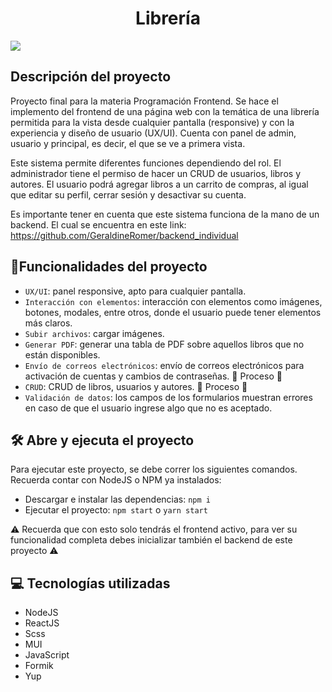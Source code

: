 <h1 align="center">Librería</h1>

<p align="left">
   <img src="https://img.shields.io/badge/STATUS-EN%20DESAROLLO-green">
</p>

## Descripción del proyecto
Proyecto final para la materia Programación Frontend. Se hace el implemento del frontend de una página web con la temática de una librería permitida para la vista desde cualquier pantalla (responsive) y con la experiencia y diseño de usuario (UX/UI). Cuenta con panel de admin, usuario y principal, es decir, el que se ve a primera vista. 

Este sistema permite diferentes funciones dependiendo del rol. El administrador tiene el permiso de hacer un CRUD de usuarios, libros y autores. El usuario podrá agregar libros a un carrito de compras, al igual que editar su perfil, cerrar sesión y desactivar su cuenta.

Es importante tener en cuenta que este sistema funciona de la mano de un backend. El cual se encuentra en este link: https://github.com/GeraldineRomer/backend_individual

## :hammer:Funcionalidades del proyecto

- `UX/UI`: panel responsive, apto para cualquier pantalla.
- `Interacción con elementos`: interacción con elementos como imágenes, botones, modales, entre otros, donde el usuario puede tener elementos más claros.
- `Subir archivos`: cargar imágenes.
- `Generar PDF`: generar una tabla de PDF sobre aquellos libros que no están disponibles.
- `Envío de correos electrónicos`: envío de correos electrónicos para activación de cuentas y cambios de contraseñas. :construction: Proceso :construction:
- `CRUD`: CRUD de libros, usuarios y autores. :construction: Proceso :construction:
- `Validación de datos`: los campos de los formularios muestran errores en caso de que el usuario ingrese algo que no es aceptado.

## 🛠️ Abre y ejecuta el proyecto

Para ejecutar este proyecto, se debe correr los siguientes comandos. Recuerda contar con NodeJS o NPM ya instalados:

- Descargar e instalar las dependencias: `npm i`
- Ejecutar el proyecto: `npm start` o `yarn start`

:warning: Recuerda que con esto solo tendrás el frontend activo, para ver su funcionalidad completa debes inicializar también el backend de este proyecto :warning:

## :computer: Tecnologías utilizadas
- NodeJS
- ReactJS
- Scss
- MUI
- JavaScript
- Formik
- Yup
